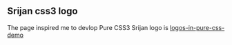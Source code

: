 ## Srijan css3 logo
The page inspired me to devlop Pure CSS3 Srijan logo is <a href="http://www.bchanx.com/logos-in-pure-css-demo" target="_blank">logos-in-pure-css-demo</a>
